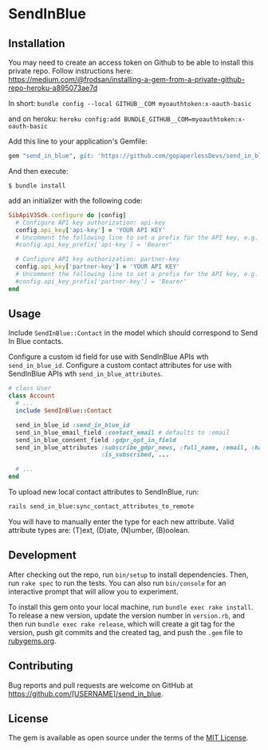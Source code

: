 # SendInBlue

## Installation

You may need to create an access token on Github to be able to install this private repo. Follow instructions here: https://medium.com/@frodsan/installing-a-gem-from-a-private-github-repo-heroku-a895073ae7d

In short:
`bundle config --local GITHUB__COM myoauthtoken:x-oauth-basic`

and on heroku:
`heroku config:add BUNDLE_GITHUB__COM=myoauthtoken:x-oauth-basic`

Add this line to your application's Gemfile:

```ruby
gem "send_in_blue", git: 'https://github.com/gopaperlessDevs/send_in_blue.git'
```

And then execute:

    $ bundle install


add an initializer with the following code:

```ruby
SibApiV3Sdk.configure do |config|
  # Configure API key authorization: api-key
  config.api_key['api-key'] = 'YOUR API KEY'
  # Uncomment the following line to set a prefix for the API key, e.g. 'Bearer' (defaults to nil)
  #config.api_key_prefix['api-key'] = 'Bearer'

  # Configure API key authorization: partner-key
  config.api_key['partner-key'] = 'YOUR API KEY'
  # Uncomment the following line to set a prefix for the API key, e.g. 'Bearer' (defaults to nil)
  #config.api_key_prefix['partner-key'] = 'Bearer'
end
```
## Usage

Include ```SendInBlue::Contact``` in the model which should correspond to Send In Blue contacts.

Configure a custom id field for use with SendInBlue APIs wth ```send_in_blue_id```.
Configure a custom contact attributes for use with SendInBlue APIs wth ```send_in_blue_attributes```.


```ruby
# class User
class Account
  # ...
  include SendInBlue::Contact

  send_in_blue_id :send_in_blue_id
  send_in_blue_email_field :contact_email # defaults to :email
  send_in_blue_consent_field :gdpr_opt_in_field
  send_in_blue_attributes :subscribe_gdpr_news, :full_name, :email, :has_been_reseller,
                          :is_subscribed, ...

  # ...
end
```

To upload new local contact attributes to SendInBlue, run:
```bash
rails send_in_blue:sync_contact_attributes_to_remote
```

You will have to manually enter the type for each new attribute. Valid attribute types are: (T)ext, (D)ate, (N)umber, (B)oolean.

## Development

After checking out the repo, run `bin/setup` to install dependencies. Then, run `rake spec` to run the tests. You can also run `bin/console` for an interactive prompt that will allow you to experiment.

To install this gem onto your local machine, run `bundle exec rake install`. To release a new version, update the version number in `version.rb`, and then run `bundle exec rake release`, which will create a git tag for the version, push git commits and the created tag, and push the `.gem` file to [rubygems.org](https://rubygems.org).

## Contributing

Bug reports and pull requests are welcome on GitHub at https://github.com/[USERNAME]/send_in_blue.

## License

The gem is available as open source under the terms of the [MIT License](https://opensource.org/licenses/MIT).
